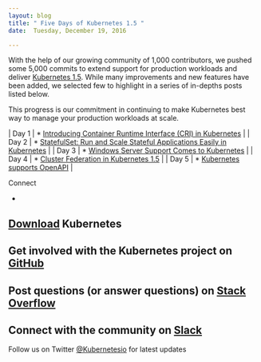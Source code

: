 ```yaml
---
layout: blog
title: " Five Days of Kubernetes 1.5 "
date:  Tuesday, December 19, 2016 

---
```

With the help of our growing community of 1,000 contributors, we pushed some 5,000 commits to extend support for production workloads and deliver [Kubernetes 1.5](http://blog.kubernetes.io/2016/12/kubernetes-1.5-supporting-production-workloads.html). While many improvements and new features have been added, we selected few to highlight in a series of in-depths posts listed below.&nbsp;  
  
This progress is our commitment in continuing to make Kubernetes best way to manage your production workloads at scale.  

| 
Day 1
 | 
\* [Introducing Container Runtime Interface (CRI) in Kubernetes](http://blog.kubernetes.io/2016/12/container-runtime-interface-cri-in-kubernetes.html)
 |
| 
Day 2
 | 
\* [StatefulSet: Run and Scale Stateful Applications Easily in Kubernetes](http://blog.kubernetes.io/2016/12/statefulset-run-scale-stateful-applications-in-kubernetes.html)
 |
| 
Day 3
 | 
\* [Windows Server Support Comes to Kubernetes](http://blog.kubernetes.io/2016/12/windows-server-support-kubernetes.html)
 |
| 
Day 4
 | 
\* [Cluster Federation in Kubernetes 1.5](http://blog.kubernetes.io/2016/12/cluster-federation-in-kubernetes-1.5.html)
 |
| 
Day 5
 | 
\* [Kubernetes supports OpenAPI](http://blog.kubernetes.io/2016/12/kubernetes-supports-openapi.html)
 |

  

Connect
  

- 
[Download](http://get.k8s.io/) Kubernetes
- 
Get involved with the Kubernetes project on [GitHub](https://github.com/kubernetes/kubernetes) 
- 
Post questions (or answer questions) on [Stack Overflow](http://stackoverflow.com/questions/tagged/kubernetes) 
- 
Connect with the community on [Slack](http://slack.k8s.io/)
- 
Follow us on Twitter [@Kubernetesio](https://twitter.com/kubernetesio) for latest updates


